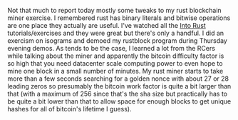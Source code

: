 Not that much to report today mostly some tweaks to my rust blockchain miner exercise. I remembered rust has binary literals and bitwise operations are one place they actually are useful. I've watched all the [Into Rust](http://intorust.com) tutorials/exercises and they were great but there's only a handful. I did an exercism on isograms and demoed my rustblock program during Thursday evening demos. As tends to be the case, I learned a lot from the RCers while talking about the miner and apparently the bitcoin difficulty factor is so high that you need datacenter scale computing power to even hope to mine one block in a small number of minutes. My rust miner starts to take more than a few seconds searching for a golden nonce with about 27 or 28 leading zeros so presumably the bitcoin work factor is quite a bit larger than that (with a maximum of 256 since that's the sha size but practically has to be quite a bit lower than that to allow space for enough blocks to get unique hashes for all of bitcoin's lifetime I guess).
